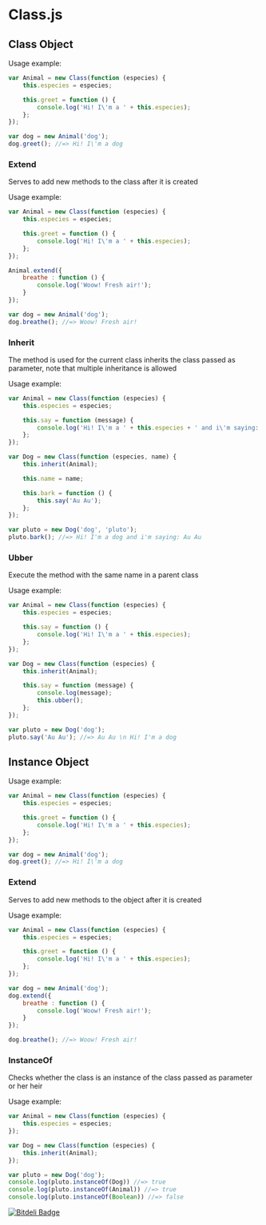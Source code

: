 Class.js
===============================

## Class Object

Usage example:

```js
var Animal = new Class(function (especies) {
    this.especies = especies;

    this.greet = function () {
        console.log('Hi! I\'m a ' + this.especies);
    };
});

var dog = new Animal('dog');
dog.greet(); //=> Hi! I\'m a dog
```

### Extend

Serves to add new methods to the class after it is created

Usage example:

```js
var Animal = new Class(function (especies) {
    this.especies = especies;

    this.greet = function () {
        console.log('Hi! I\'m a ' + this.especies);
    };
});

Animal.extend({
    breathe : function () {
        console.log('Woow! Fresh air!');
    }
});

var dog = new Animal('dog');
dog.breathe(); //=> Woow! Fresh air!
```

### Inherit

The method is used for the current class inherits the class passed as parameter, note that multiple inheritance is allowed

Usage example:

```js
var Animal = new Class(function (especies) {
    this.especies = especies;

    this.say = function (message) {
        console.log('Hi! I\'m a ' + this.especies + ' and i\'m saying: ' + message);
    };
});

var Dog = new Class(function (especies, name) {
    this.inherit(Animal);

    this.name = name;

    this.bark = function () {
        this.say('Au Au');
    };
});

var pluto = new Dog('dog', 'pluto');
pluto.bark(); //=> Hi! I'm a dog and i'm saying: Au Au
```

### Ubber

Execute the method with the same name in a parent class

Usage example:

```js
var Animal = new Class(function (especies) {
    this.especies = especies;

    this.say = function () {
        console.log('Hi! I\'m a ' + this.especies);
    };
});

var Dog = new Class(function (especies) {
    this.inherit(Animal);

    this.say = function (message) {
        console.log(message);
        this.ubber();
    };
});

var pluto = new Dog('dog');
pluto.say('Au Au'); //=> Au Au \n Hi! I'm a dog
```

## Instance Object

Usage example:

```js
var Animal = new Class(function (especies) {
    this.especies = especies;

    this.greet = function () {
        console.log('Hi! I\'m a ' + this.especies);
    };
});

var dog = new Animal('dog');
dog.greet(); //=> Hi! I\'m a dog
```

### Extend

Serves to add new methods to the object after it is created

Usage example:

```js
var Animal = new Class(function (especies) {
    this.especies = especies;

    this.greet = function () {
        console.log('Hi! I\'m a ' + this.especies);
    };
});

var dog = new Animal('dog');
dog.extend({
    breathe : function () {
        console.log('Woow! Fresh air!');
    }
});

dog.breathe(); //=> Woow! Fresh air!
```

### InstanceOf

Checks whether the class is an instance of the class passed as parameter or her heir

Usage example:

```js
var Animal = new Class(function (especies) {
    this.especies = especies;
});

var Dog = new Class(function (especies) {
    this.inherit(Animal);
});

var pluto = new Dog('dog');
console.log(pluto.instanceOf(Dog)) //=> true
console.log(pluto.instanceOf(Animal)) //=> true
console.log(pluto.instanceOf(Boolean)) //=> false
```


[![Bitdeli Badge](https://d2weczhvl823v0.cloudfront.net/rafaelalmeidaerthalhermano/class.js/trend.png)](https://bitdeli.com/free "Bitdeli Badge")

